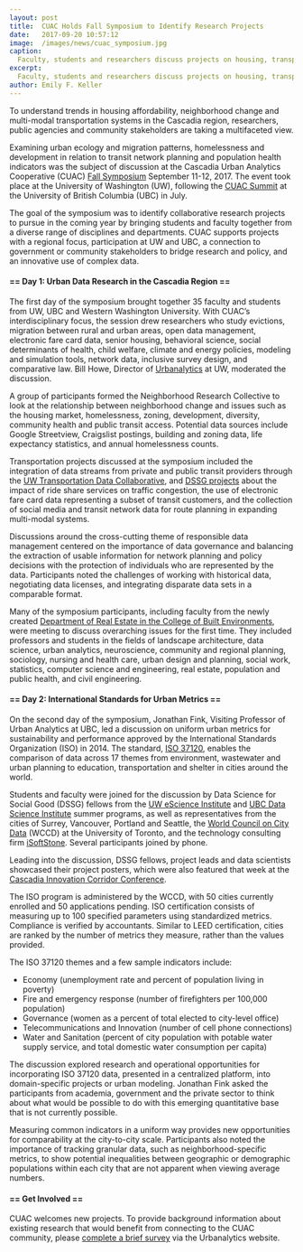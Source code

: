 ```yaml
---
layout: post
title:  CUAC Holds Fall Symposium to Identify Research Projects
date:   2017-09-20 10:57:12
image:  /images/news/cuac_symposium.jpg
caption:
  Faculty, students and researchers discuss projects on housing, transportation and neighborhood change at the CsUAC Fall Symposium.
excerpt:
  Faculty, students and researchers discuss projects on housing, transportation and neighborhood change at the CUAC Fall Symposium.
author: Emily F. Keller
---
```


To understand trends in housing affordability, neighborhood change and multi-modal transportation systems in the Cascadia region, researchers, public agencies and community stakeholders are taking a multifaceted view. 

Examining urban ecology and migration patterns, homelessness and development in relation to transit network planning and population health indicators was the subject of discussion at the Cascadia Urban Analytics Cooperative (CUAC) [Fall Symposium](http://cascadiadata.org/news/2017/09/01/fall-symposium-information.html) September 11-12, 2017. The event took place at the University of Washington (UW), following the [CUAC Summit](http://cascadiadata.org/news/2017/07/30/cuac-summit.html) at the University of British Columbia (UBC) in July. 

The goal of the symposium was to identify collaborative research projects to pursue in the coming year by bringing students and faculty together from a diverse range of disciplines and departments. CUAC supports projects with a regional focus, participation at UW and UBC, a connection to government or community stakeholders to bridge research and policy, and an innovative use of complex data.

#### == Day 1: Urban Data Research in the Cascadia Region ==

The first day of the symposium brought together 35 faculty and students from UW, UBC and Western Washington University. With CUAC’s interdisciplinary focus, the session drew researchers who study evictions, migration between rural and urban areas, open data management, electronic fare card data, senior housing, behavioral science, social determinants of health, child welfare, climate and energy policies, modeling and simulation tools, network data, inclusive survey design, and comparative law. Bill Howe, Director of [Urbanalytics](http://urbanalytics.uw.edu/) at UW, moderated the discussion.

A group of participants formed the Neighborhood Research Collective to look at the relationship between neighborhood change and issues such as the housing market, homelessness, zoning, development, diversity, community health and public transit access. Potential data sources include Google Streetview, Craigslist postings, building and zoning data, life expectancy statistics, and annual homelessness counts.

Transportation projects discussed at the symposium included the integration of data streams from private and public transit providers through the [UW Transportation Data Collaborative](https://www.uwtdc.org/), and [DSSG projects](https://news.microsoft.com/features/students-create-something-really-incredible-broader-aim-help-two-cross-border-cities-thrive-together/) about the impact of ride share services on traffic congestion, the use of electronic fare card data representing a subset of transit customers, and the collection of social media and transit network data for route planning in expanding multi-modal systems.

Discussions around the cross-cutting theme of responsible data management centered on the importance of data governance and balancing the extraction of usable information for network planning and policy decisions with the protection of individuals who are represented by the data. Participants noted the challenges of working with historical data, negotiating data licenses, and integrating disparate data sets in a comparable format.

Many of the symposium participants, including faculty from the newly created [Department of Real Estate in the College of Built Environments](http://realestate.washington.edu/about/think-runstad/directors-message/), were meeting to discuss overarching issues for the first time. They included professors and students in the fields of landscape architecture, data science, urban analytics, neuroscience, community and regional planning, sociology, nursing and health care, urban design and planning, social work, statistics, computer science and engineering, real estate, population and public health, and civil engineering. 

#### == Day 2: International Standards for Urban Metrics ==

On the second day of the symposium, Jonathan Fink, Visiting Professor of Urban Analytics at UBC, led a discussion on uniform urban metrics for sustainability and performance approved by the International Standards Organization (ISO) in 2014. The standard, [ISO 37120](https://www.iso.org/standard/62436.html), enables the comparison of data across 17 themes from environment, wastewater and urban planning to education, transportation and shelter in cities around the world.

Students and faculty were joined for the discussion by Data Science for Social Good (DSSG) fellows from the [UW eScience Institute](http://www.escience.washington.edu) and [UBC Data Science Institute](https://dsi.ubc.ca/) summer programs, as well as representatives from the cities of Surrey, Vancouver, Portland and Seattle, the [World Council on City Data](http://www.dataforcities.org/) (WCCD) at the University of Toronto, and the technology consulting firm [iSoftStone](http://isoftstoneinc.com/). Several participants joined by phone.

Leading into the discussion, DSSG fellows, project leads and data scientists showcased their project posters, which were also featured that week at the [Cascadia Innovation Corridor Conference](https://www.seattlechamber.com/home/events/events-detail/2017/09/12/default-calendar/cascadia-innovation-corridor-conference).

The ISO program is administered by the WCCD, with 50 cities currently enrolled and 50 applications pending. ISO certification consists of measuring up to 100 specified parameters using standardized metrics. Compliance is verified by accountants. Similar to LEED certification, cities are ranked by the number of metrics they measure, rather than the values provided.

The ISO 37120 themes and a few sample indicators include:
* Economy (unemployment rate and percent of population living in poverty)
* Fire and emergency response (number of firefighters per 100,000 population)
* Governance (women as a percent of total elected to city-level office)
* Telecommunications and Innovation (number of cell phone connections)
* Water and Sanitation (percent of city population with potable water supply service, and total domestic water consumption per capita)

The discussion explored research and operational opportunities for incorporating ISO 37120 data, presented in a centralized platform, into domain-specific projects or urban modeling. Jonathan Fink asked the participants from academia, government and the private sector to think about what would be possible to do with this emerging quantitative base that is not currently possible. 

Measuring common indicators in a uniform way provides new opportunities for comparability at the city-to-city scale. Participants also noted the importance of tracking granular data, such as neighborhood-specific metrics, to show potential inequalities between geographic or demographic populations within each city that are not apparent when viewing average numbers. 

#### == Get Involved ==

CUAC welcomes new projects. To provide background information about existing research that would benefit from connecting to the CUAC community, please [complete a brief survey](http://urbanalytics.uw.edu/#about) via the Urbanalytics website. 



